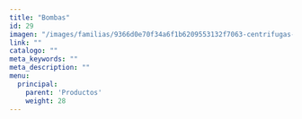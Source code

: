 ```yaml
---
title: "Bombas"
id: 29
imagen: "/images/familias/9366d0e70f34a6f1b6209553132f7063-centrifugas-sanitarias.jpg"
link: ""
catalogo: ""
meta_keywords: ""
meta_description: ""
menu:
  principal:
    parent: 'Productos'
    weight: 28
---
```

